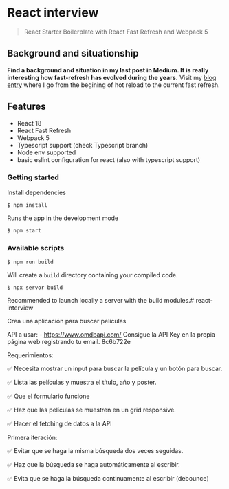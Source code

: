 # React interview

> React Starter Boilerplate with React Fast Refresh and Webpack 5

## Background and situationship

**Find a background and situation in my last post in Medium. It is really interesting how fast-refresh has evolved during the years.** Visit my [blog entry](https://medium.com/@imgeorgemor/if-you-know-what-fast-refresh-is-this-is-for-you-otherwise-keep-scrolling-b5dba86d2f48) where I go from the begining of hot reload to the current fast refresh.

## Features

- React 18
- React Fast Refresh
- Webpack 5
- Typescript support (check Typescript branch)
- Node env supported
- basic eslint configuration for react (also with typescript support)

### Getting started

Install dependencies

```
$ npm install
```

Runs the app in the development mode

```
$ npm start
```

### Available scripts

```
$ npm run build
```

Will create a `build` directory containing your compiled code.

```
$ npx servor build
```
Recommended to launch locally a server with the build modules.# react-interview


Crea una aplicación para buscar películas

API a usar: - https://www.omdbapi.com/ Consigue la API Key en la propia página web registrando tu email.
8c6b722e

Requerimientos:

✅ Necesita mostrar un input para buscar la película y un botón para buscar.

✅ Lista las películas y muestra el título, año y poster.

✅ Que el formulario funcione

✅ Haz que las películas se muestren en un grid responsive.

✅ Hacer el fetching de datos a la API

Primera iteración:

✅ Evitar que se haga la misma búsqueda dos veces seguidas.

✅ Haz que la búsqueda se haga automáticamente al escribir.

✅ Evita que se haga la búsqueda continuamente al escribir (debounce)